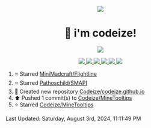 <p align="center">
    <img src="https://avatars.githubusercontent.com/u/63158950?s=400&u=dd76c829ae30921e131dcbe7c830dc368e2d6e8a&v=4" />
</p>

<h1 align="center">
    👋 i'm codeize!
</h1>

<p align="center">
  <a href="https://skillicons.dev">
    <img align="center" src="https://skillicons.dev/icons?i=discord,bots,ts,nodejs,mysql,postgresql,react,nextjs,tailwindcss" />
  </a>
</p>

<p align="center">
  <a href="https://discord.com/users/668423998777982997">
    <img src="https://nocache.advaith.workers.dev?url=https://img.shields.io/endpoint?url=https://dev.discordprofiles.me/api/badge/status/668423998777982997?simple=true" />
    <img src="https://nocache.advaith.workers.dev?url=https://img.shields.io/endpoint?url=https://dev.discordprofiles.me/api/badge/vscode/668423998777982997" />
    <img src="https://nocache.advaith.workers.dev?url=https://img.shields.io/endpoint?url=https://dev.discordprofiles.me/api/badge/playing/668423998777982997" />
    <img src="https://nocache.advaith.workers.dev?url=https://img.shields.io/endpoint?url=https://dev.discordprofiles.me/api/badge/spotify/668423998777982997" />
    <img src="https://komarev.com/ghpvc/?username=codeize" />
    <img src="https://hits.link/hits?url=https%3A%2F%2Fgithub.com%2FCodeize" />
  </a>
</p>

<!--RECENT_ACTIVITY:start-->
1. ⭐ Starred [MiniMadcraft/Flightline](https://github.com/MiniMadcraft/Flightline)<br>
2. ⭐ Starred [Pathoschild/SMAPI](https://github.com/Pathoschild/SMAPI)<br>
3. 📔 Created new repository [Codeize/codeize.github.io](https://github.com/Codeize/codeize.github.io)<br>
4. ⬆️ Pushed 1 commit(s) to [Codeize/MineTooltips](https://github.com/Codeize/MineTooltips)<br>
5. ⭐ Starred [Codeize/MineTooltips](https://github.com/Codeize/MineTooltips)<br>
<!--RECENT_ACTIVITY:end-->

<!--RECENT_ACTIVITY:last_update-->
Last Updated: Saturday, August 3rd, 2024, 11:11:49 PM
<!--RECENT_ACTIVITY:last_update_end-->
